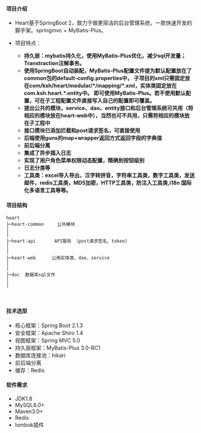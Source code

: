 #### 项目介绍

- Heart基于SpringBoot 2，致力于做更简洁的后台管理系统，一款快速开发的脚手架。springmvc + MyBatis-Plus。

- 项目特点：
  - **持久层：mybatis持久化，使用MyBatis-Plus优化，减少sql开发量；Transtraction注解事务。**
  - **使用SpringBoot自动装配，MyBatis-Plus配置文件提为默认配置放在了common包的default-config.properties中，
  子项目的xml只需固定放在com/ksh/heart/modular/\*/mapping/\*.xml，实体类固定放在com.ksh.heart.*.entity中。
  即可使用MyBatis-Plus。若不使用默认配置，可在子工程配置文件直接写入自己的配置即可覆盖。**
  - **提出公共的模块，service、dao、entity接口和后台管理系统可共用（将相应的模块放在heart-web中），当然也可不共用，只需将相应的模块放在子工程中**
  - **接口模块已添加拦截和post请求签名，可直接使用**
  - **后端使用guns的map+wrapper返回方式返回字段的字典值**
  - **前后端分离**
  - **集成了异步插入日志**
  - **实现了用户角色菜单权限动态配置，精确到按钮级别**
  - **日志分类等**
  - **工具类：excel导入导出，汉字转拼音，字符串工具类，数字工具类，发送邮件，redis工具类，MD5加密，HTTP工具类，防注入工具类,i18n 国际化多语言工具等等。**


#### 项目结构
````
heart
├─heart-common     公共模块
│ 
│ 
├─heart-api       API服务 （post请求签名、token)
│             
│ 
├─heart-web      公用实体类、dao、service
│   
│ 
├─doc  数据库sql文件
│ 
│ 
````
<br>

#### 技术选型
- 核心框架：Spring Boot 2.1.3
- 安全框架：Apache Shiro 1.4
- 视图框架：Spring MVC 5.0
- 持久层框架：MyBatis-Plus 3.0-RC1
- 数据库连接池：hikari
- 前后端分离
- 缓存：Redis

#### 软件需求
- JDK1.8
- MySQL8.0+
- Maven3.0+
- Redis
- lombok插件

